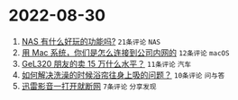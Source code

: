 # 2022-08-30

1. [NAS 有什么好玩的功能吗?](https://www.v2ex.com/t/876364) `21条评论` `NAS`
1. [用 Mac 系统，你们是怎么连接到公司内网的](https://www.v2ex.com/t/876362) `12条评论` `macOS`
1. [GeL320 朋友的卖 15 万什么水平？](https://www.v2ex.com/t/876371) `11条评论` `汽车`
1. [如何解决洗澡的时候浴帘往身上吸的问题？](https://www.v2ex.com/t/876375) `10条评论` `问与答`
1. [迅雷影音一打开就断网](https://www.v2ex.com/t/876368) `7条评论` `分享发现`
